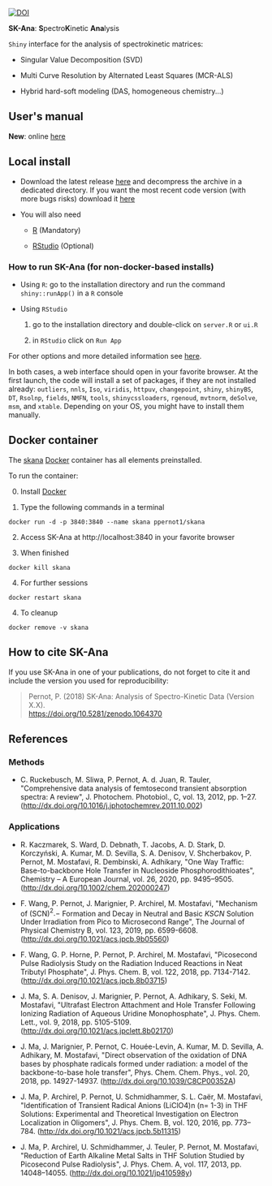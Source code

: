 
[![DOI](https://zenodo.org/badge/87315085.svg)](https://zenodo.org/badge/latestdoi/87315085)


**SK-Ana**: **S**pectro**K**inetic **Ana**lysis

`Shiny` interface for the analysis of spectrokinetic matrices:

* Singular Value Decomposition (SVD)

* Multi Curve Resolution by Alternated Least Squares (MCR-ALS)

* Hybrid hard-soft modeling (DAS, homogeneous chemistry...)


<!--The code can be tested here: https://upsa.shinyapps.io/SK-Ana/-->

## User's manual

__New__: online [here](https://ppernot.github.io/SK-Ana/index.html)

## Local install 

* Download the latest release [here](https://github.com/ppernot/SK-Ana/releases/latest) 
  and decompress the archive in a dedicated directory. If you want the most recent code
  version (with more bugs risks) download it [here](https://github.com/ppernot/SK-Ana/archive/master.zip)

* You will also need

    + [R](https://cran.rstudio.com/) (Mandatory)
    
    + [RStudio](https://www.rstudio.com/products/rstudio/download/#download) (Optional)

### How to run SK-Ana (for non-docker-based installs)

* Using `R`: go to the installation directory and run the command `shiny::runApp()` in a `R` console
    
* Using `RStudio`

    1. go to the installation directory and double-click on `server.R` or `ui.R`

    2. in `RStudio` click on `Run App`

For other options and more detailed information see [here](https://shiny.rstudio.com/articles/running.html).

In both cases, a web interface should open in your favorite browser. At the first launch,
the code will install a set of packages, if they are not installed already: 
`outliers`, `nnls`, `Iso`, `viridis`, `httpuv`, `changepoint`, `shiny`, `shinyBS`, `DT`, 
`Rsolnp`, `fields`, `NMFN`, `tools`, `shinycssloaders`, `rgenoud`, `mvtnorm`, `deSolve`, 
`msm`, and `xtable`. 
Depending on your OS, you might have to install them manually.

## Docker container

The [skana](https://hub.docker.com/repository/docker/ppernot1/skana)
[Docker](https://www.docker.com/) container has all elements preinstalled.

To run the container:

0. Install [Docker](https://www.docker.com/products/docker-desktop)

1. Type the following commands in a terminal
```
docker run -d -p 3840:3840 --name skana ppernot1/skana
```      

2. Access SK-Ana at http://localhost:3840 in your favorite browser

3. When finished
```
docker kill skana
```

4. For further sessions
```
docker restart skana
```

4. To cleanup
```
docker remove -v skana
```

## How to cite SK-Ana

If you use SK-Ana in one of your publications, do not forget to cite it and include the version you used for reproducibility:

> Pernot, P. (2018) SK-Ana: Analysis of Spectro-Kinetic Data (Version X.X).    
> https://doi.org/10.5281/zenodo.1064370

## References

### Methods

* C. Ruckebusch, M. Sliwa, P. Pernot, A. d. Juan, R. Tauler, "Comprehensive data analysis of femtosecond transient absorption spectra: A review", J. Photochem. Photobiol., C, vol. 13, 2012, pp. 1–27. (http://dx.doi.org/10.1016/j.jphotochemrev.2011.10.002)

### Applications

* R. Kaczmarek, S. Ward, D. Debnath, T. Jacobs, A. D. Stark, D. Korczyński, A. Kumar, M. D. Sevilla, S. A. Denisov, V. Shcherbakov, P. Pernot, M. Mostafavi, R. Dembinski, A. Adhikary, "One Way Traffic: Base-to-backbone Hole Transfer in Nucleoside Phosphorodithioates", Chemistry – A European Journal, vol. 26, 2020, pp. 9495–9505. (http://dx.doi.org/10.1002/chem.202000247)

* F. Wang, P. Pernot, J. Marignier, P. Archirel, M. Mostafavi, "Mechanism of (SCN)$^2.-$ Formation and Decay in Neutral and Basic $KSCN$ Solution Under Irradiation from Pico to Microsecond Range", The Journal of Physical Chemistry B, vol. 123, 2019, pp. 6599-6608. (http://dx.doi.org/10.1021/acs.jpcb.9b05560)

* F. Wang, G. P. Horne, P. Pernot, P. Archirel, M. Mostafavi, "Picosecond Pulse Radiolysis Study on the Radiation Induced Reactions in Neat Tributyl Phosphate", J. Phys. Chem. B, vol. 122, 2018, pp. 7134-7142. (http://dx.doi.org/10.1021/acs.jpcb.8b03715)

* J. Ma, S. A. Denisov, J. Marignier, P. Pernot, A. Adhikary, S. Seki, M. Mostafavi, "Ultrafast Electron Attachment and Hole Transfer Following Ionizing Radiation of Aqueous Uridine Monophosphate", J. Phys. Chem. Lett., vol. 9, 2018, pp. 5105-5109. (http://dx.doi.org/10.1021/acs.jpclett.8b02170)

* J. Ma, J. Marignier, P. Pernot, C. Houée-Levin, A. Kumar, M. D. Sevilla, A. Adhikary, M. Mostafavi, "Direct observation of the oxidation of DNA bases by phosphate radicals formed under radiation: a model of the backbone-to-base hole transfer", Phys. Chem. Chem. Phys., vol. 20, 2018, pp. 14927-14937. (http://dx.doi.org/10.1039/C8CP00352A)

* J. Ma, P. Archirel, P. Pernot, U. Schmidhammer, S. L. Caër, M. Mostafavi, "Identification of Transient Radical Anions (LiClO4)n (n= 1-3) in THF Solutions: Experimental and Theoretical Investigation on Electron Localization in Oligomers", J. Phys. Chem. B, vol. 120, 2016, pp. 773–784. (http://dx.doi.org/10.1021/acs.jpcb.5b11315)

* J. Ma, P. Archirel, U. Schmidhammer, J. Teuler, P. Pernot, M. Mostafavi, "Reduction of Earth Alkaline Metal Salts in THF Solution Studied by Picosecond Pulse Radiolysis", J. Phys. Chem. A, vol. 117, 2013, pp. 14048–14055. (http://dx.doi.org/10.1021/jp410598y)
